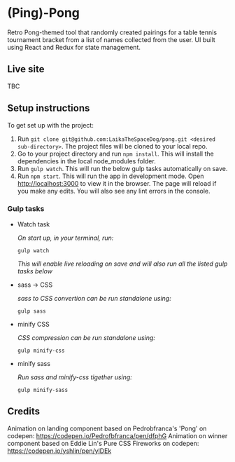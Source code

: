 # (Ping)-Pong

Retro Pong-themed tool that randomly created pairings for a table tennis tournament bracket from a list of names collected from the user. UI built using React and Redux for state management.

## Live site

TBC

## Setup instructions

To get set up with the project:

1.  Run `git clone git@github.com:LaikaTheSpaceDog/pong.git <desired sub-directory>`. The project files will be cloned to your local repo.
2.  Go to your project directory and run `npm install`. This will install the dependencies in the local node_modules folder.
3.  Run `gulp watch`. This will run the below gulp tasks automatically on save.
4.  Run `npm start`. This will run the app in development mode. Open [http://localhost:3000](http://localhost:3000) to view it in the browser. The page will reload if you make any edits. You will also see any lint errors in the console.

### Gulp tasks

- Watch task

  _On start up, in your terminal, run:_

  ```
  gulp watch
  ```
  _This will enable live reloading on save and will also run all the listed gulp tasks below_

- sass -> CSS

  _sass to CSS convertion can be run standalone using:_

  ```
  gulp sass
  ```

- minify CSS

  _CSS compression can be run standalone using:_

  ```
  gulp minify-css
  ```
- minify sass
  
  _Run sass and minify-css tigether using:_
    ```
  gulp minify-sass
  ```

## Credits

Animation on landing component based on Pedrobfranca's 'Pong' on codepen: https://codepen.io/Pedrofbfranca/pen/dfphG
Animation on winner component based on Eddie Lin's Pure CSS Fireworks on codepen: https://codepen.io/yshlin/pen/ylDEk